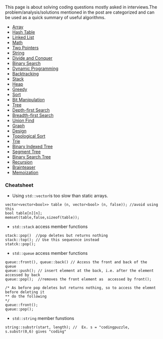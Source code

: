 This page is about solving coding questions mostly asked in interviews.The problem/analysis/solutions mentioned in the post are categorized and can be used as a quick summary of useful algorithms. 


- [Array]()
- [Hash Table]()
- [Linked List]()
- [Math]()
- [Two Pointers]()
- [String]()
- [Divide and Conquer]()
- [Binary Search](http://codingpuzzle.blogspot.com/search/label/binarytree)
- [Dynamic Programming]()
- [Backtracking]()
- [Stack]()
- [Heap]()
- [Greedy]()
- [Sort]()
- [Bit Manipulation]()
- [Tree]()
- [Depth-first Search]()
- [Breadth-first Search]()
- [Union Find]()
- [Graph]()
- [Design]()
- [Topological Sort]()
- [Trie]()
- [Binary Indexed Tree]()
- [Segment Tree]()
- [Binary Search Tree]()
- [Recursion]()
- [Brainteaser]()
- [Memoization]()

### Cheatsheet
- Using ```std::vector```is too slow than static arrays.
```
vector<vector<bool>> table (n, vector<bool> (n, false)); //avoid using this
bool table[n][n];
memset(table,false,sizeof(table));
```
- ```std::stack``` access member functions
```
stack::pop()  //pop deletes but returns nothing 
stack::top(); // Use this sequesnce instead
statck::pop();
```

- ```std::queue```  access member functions

```
queue::front(), queue::back() // Access the front and back of the queue
queue::push(); // insert element at the back, i.e. after the element accessed by back
queue::pop();  //removes the front element as  accessed by front();

/* As before pop deletes but returns nothing, so to access the elemnt before deleting it
** do the following
*/
queue::front();
queue::pop();

```
- ```std::string``` member funstions
```
string::substr(start, length); //  Ex. s = "codingpuzzle, s.substr(0,6) gives "coding" 
```
```
